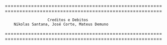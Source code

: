 ============================================================================================================

                       Creditos e Debitos
        Nikolas Santana, José Corte, Mateus Demuno

============================================================================================================
